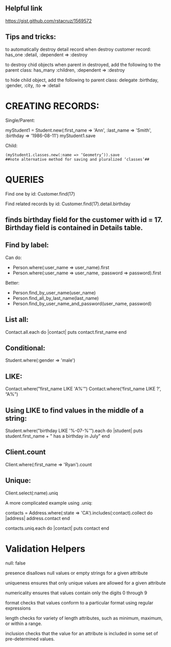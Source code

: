 
Helpful link
-------------
https://gist.github.com/rstacruz/1569572


Tips and tricks:
-------------------
to automatically destroy detail record when destroy customer record:
has_one :detail, :dependent => :destroy

to destroy chid objects when parent in destroyed, add the following to the parent class:
has_many :children, :dependent => :destroy

to hide child object, add the following to parent class:
delegate :birthday, :gender, :city, :to => :detail



CREATING RECORDS:
=====================

Single/Parent:

myStudent1 = Student.new(:first_name => 'Ann', :last_name => 'Smith', :birthday => '1986-08-11')
	myStudent1.save

Child:

	(myStudent1.classes.new(:name => ‘Geometry’)).save
	##note alternative method for saving and pluralized ‘classes’##


  QUERIES
=====================

Find one by id:
Customer.find(17)

Find related records by id:
Customer.find(17).detail.birthday
## finds birthday field for the customer with id = 17. Birthday field is contained in Details table.


Find by label:
--------------

Can do:
- Person.where(:user_name => user_name).first
- Person.where(:user_name => user_name, :password => password).first

Better:
- Person.find_by_user_name(user_name)
- Person.find_all_by_last_name(last_name)
- Person.find_by_user_name_and_password(user_name, password)


List all:
-----------
Contact.all.each do |contact|
puts contact.first_name
end


Conditional:
--------------
Student.where(:gender => 'male')


LIKE:
-----
Contact.where("first_name LIKE 'A%'")
Contact.where(‘first_name LIKE ?', “A%")


Using LIKE to find values in the middle of a string:
----------------------------------------------------
Student.where("birthday LIKE '%-07-%'").each do |student|
  puts student.first_name + " has a birthday in July"
end


Client.count
------------
Client.where(:first_name => 'Ryan').count


Unique:
--------
Client.select(:name).uniq

A more complicated example using .uniq:

contacts = Address.where(:state => 'CA').includes(:contact).collect do |address|
  address.contact
end

contacts.uniq.each do |contact|
  puts contact
end




Validation Helpers
===================

null: false

presence
disallows null values or empty strings for a given attribute

uniqueness
ensures that only unique values are allowed for a given attribute

numericality
ensures that values contain only the digits 0 through 9

format
checks that values conform to a particular format using regular expressions

length
checks for variety of length attributes, such as minimum, maximum, or within a range.

inclusion
checks that the value for an attribute is included in some set of pre-determined values.
